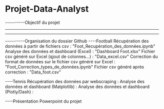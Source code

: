 # Projet-Data-Analyst

----------Objectif du projet

----------
----------


----------Organisation du dossier Github
----Football
Récupération des données à partir de fichiers csv : "Foot_Recupération_des_données.ipynb"
Analyse des données et dashboard (Excel) : "Dashboard Foot.xlsx"
Fichier csv généré sur Excel (qjout de colonnes...) : "Data_excel.csv"
Correction du format de données sur le fichier csv généré sur Excel : "Foot_Correction_types_de_données.ipynb"
Fichier csv généré après correction : "Data_foot.csv"
  
----Tennis
Récupération des données par webscraping : 
Analyse des données et dashboard (Matplotlib) :
Analyse des données et dashboard (Plotly/Dash) :
  
----Présentation Powerpoint du projet
